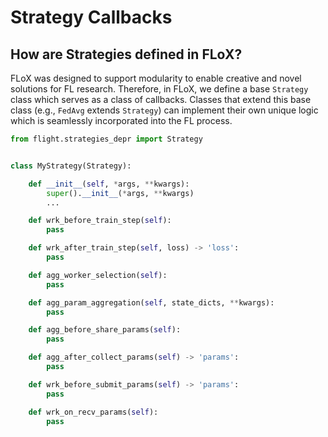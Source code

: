 # Strategy Callbacks

## How are Strategies defined in FLoX?
FLoX was designed to support modularity to enable creative and novel solutions for FL research. Therefore, in FLoX, we define a base ``Strategy`` class which serves as a class of callbacks. Classes that extend this base class (e.g., `FedAvg` extends `Strategy`) can implement their own unique logic which is seamlessly incorporated into the FL process.

```python
from flight.strategies_depr import Strategy


class MyStrategy(Strategy):

    def __init__(self, *args, **kwargs):
        super().__init__(*args, **kwargs)
        ...

    def wrk_before_train_step(self):
        pass

    def wrk_after_train_step(self, loss) -> 'loss':
        pass

    def agg_worker_selection(self):
        pass

    def agg_param_aggregation(self, state_dicts, **kwargs):
        pass

    def agg_before_share_params(self):
        pass

    def agg_after_collect_params(self) -> 'params':
        pass

    def wrk_before_submit_params(self) -> 'params':
        pass

    def wrk_on_recv_params(self):
        pass

```